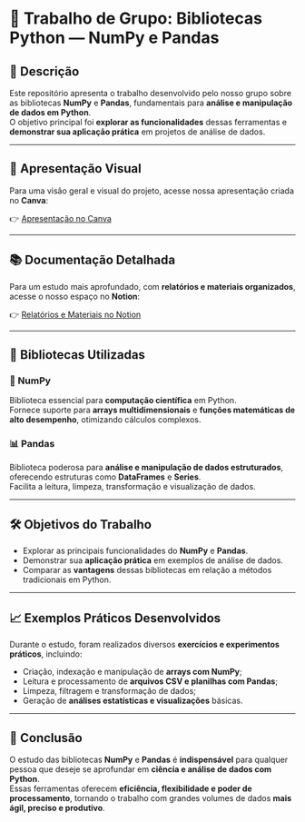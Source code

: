 # 📘 Trabalho de Grupo: Bibliotecas Python — NumPy e Pandas

## 📌 Descrição
Este repositório apresenta o trabalho desenvolvido pelo nosso grupo sobre as bibliotecas **NumPy** e **Pandas**, fundamentais para **análise e manipulação de dados em Python**.  
O objetivo principal foi **explorar as funcionalidades** dessas ferramentas e **demonstrar sua aplicação prática** em projetos de análise de dados.

---

## 🎨 Apresentação Visual
Para uma visão geral e visual do projeto, acesse nossa apresentação criada no **Canva**:

👉 [Apresentação no Canva](https://www.canva.com/design/DAGvMnm9roI/Tv7ZhWX2V4KDutQYxrEJOw/edit)

---

## 📚 Documentação Detalhada
Para um estudo mais aprofundado, com **relatórios e materiais organizados**, acesse o nosso espaço no **Notion**:

👉 [Relatórios e Materiais no Notion](https://shore-wormhole-a5e.notion.site/Relat-rios-Grupos-24d6e85acc2880a4950df896376f8110?source=copy_link)

---

## 🧪 Bibliotecas Utilizadas

### 🧮 NumPy
Biblioteca essencial para **computação científica** em Python.  
Fornece suporte para **arrays multidimensionais** e **funções matemáticas de alto desempenho**, otimizando cálculos complexos.

### 📊 Pandas
Biblioteca poderosa para **análise e manipulação de dados estruturados**, oferecendo estruturas como **DataFrames** e **Series**.  
Facilita a leitura, limpeza, transformação e visualização de dados.

---

## 🛠️ Objetivos do Trabalho
- Explorar as principais funcionalidades do **NumPy** e **Pandas**.  
- Demonstrar sua **aplicação prática** em exemplos de análise de dados.  
- Comparar as **vantagens** dessas bibliotecas em relação a métodos tradicionais em Python.  

---

## 📈 Exemplos Práticos Desenvolvidos
Durante o estudo, foram realizados diversos **exercícios e experimentos práticos**, incluindo:

- Criação, indexação e manipulação de **arrays com NumPy**;  
- Leitura e processamento de **arquivos CSV e planilhas com Pandas**;  
- Limpeza, filtragem e transformação de dados;  
- Geração de **análises estatísticas e visualizações** básicas.

---

## 🧠 Conclusão
O estudo das bibliotecas **NumPy** e **Pandas** é **indispensável** para qualquer pessoa que deseje se aprofundar em **ciência e análise de dados com Python**.  
Essas ferramentas oferecem **eficiência, flexibilidade e poder de processamento**, tornando o trabalho com grandes volumes de dados **mais ágil, preciso e produtivo**.
